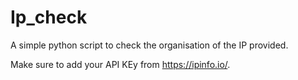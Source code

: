 # Ip_check
A simple python script to check the organisation of the IP provided.

Make sure to add your API KEy from https://ipinfo.io/. 
